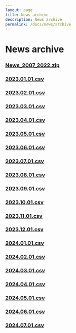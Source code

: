 ```yaml
---
layout: page
title: News archive
description: News archive
permalink: /docs/news/archive
---
```


# News archive

### [News_2007_2022.zip]({{site.baseurl}}/assets/News/FF/News_2007_2022.zip)

### [2023.01.01.csv]({{site.baseurl}}/assets/News/FF/2023.01.01.csv)

### [2023.02.01.csv]({{site.baseurl}}/assets/News/FF/2023.02.01.csv)

### [2023.03.01.csv]({{site.baseurl}}/assets/News/FF/2023.03.01.csv)

### [2023.04.01.csv]({{site.baseurl}}/assets/News/FF/2023.04.01.csv)

### [2023.05.01.csv]({{site.baseurl}}/assets/News/FF/2023.05.01.csv)

### [2023.06.01.csv]({{site.baseurl}}/assets/News/FF/2023.06.01.csv)

### [2023.07.01.csv]({{site.baseurl}}/assets/News/FF/2023.07.01.csv)

### [2023.08.01.csv]({{site.baseurl}}/assets/News/FF/2023.08.01.csv)

### [2023.09.01.csv]({{site.baseurl}}/assets/News/FF/2023.09.01.csv)

### [2023.10.01.csv]({{site.baseurl}}/assets/News/FF/2023.10.01.csv)

### [2023.11.01.csv]({{site.baseurl}}/assets/News/FF/2023.11.01.csv)

### [2023.12.01.csv]({{site.baseurl}}/assets/News/FF/2023.12.01.csv)

### [2024.01.01.csv]({{site.baseurl}}/assets/News/FF/2024.01.01.csv)

### [2024.02.01.csv]({{site.baseurl}}/assets/News/FF/2024.02.01.csv)

### [2024.03.01.csv]({{site.baseurl}}/assets/News/FF/2024.03.01.csv)

### [2024.04.01.csv]({{site.baseurl}}/assets/News/FF/2024.04.01.csv)

### [2024.05.01.csv]({{site.baseurl}}/assets/News/FF/2024.05.01.csv)

### [2024.06.01.csv]({{site.baseurl}}/assets/News/FF/2024.06.01.csv)

### [2024.07.01.csv]({{site.baseurl}}/assets/News/FF/2024.07.01.csv)
